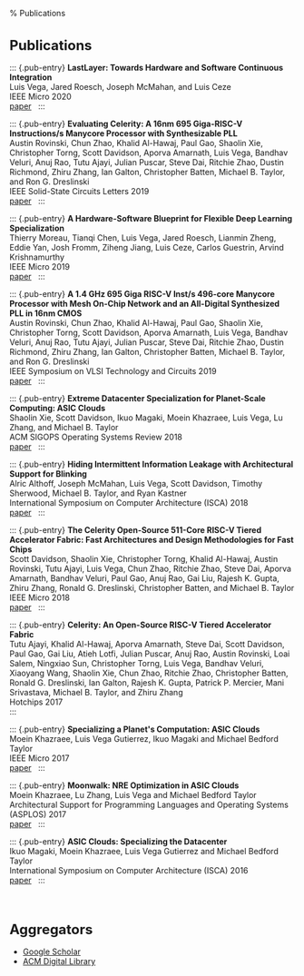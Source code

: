 % Publications

<style>
  h1 {
    font-size: 1.5rem;
  }
  #body-container {
    max-width: max-content;
    font-size: 0.95rem;
  }
  .abs-card, .bib-card {
    max-width: 45rem;
  }
</style>

# Publications

::: {.pub-entry}
  **LastLayer: Towards Hardware and Software Continuous Integration** \
  Luis Vega, Jared Roesch, Joseph McMahan, and Luis Ceze \
  IEEE Micro 2020 \
  [paper](pubs/ieeemicro20_vega_lastlayer.pdf) &nbsp;
:::

::: {.pub-entry}
  **Evaluating Celerity: A 16nm 695 Giga-RISC-V Instructions/s Manycore Processor with Synthesizable PLL** \
  Austin Rovinski, Chun Zhao, Khalid Al-Hawaj, Paul Gao, Shaolin Xie, Christopher Torng,
  Scott Davidson, Aporva Amarnath, Luis Vega, Bandhav Veluri, Anuj Rao, Tutu Ajayi,
  Julian Puscar, Steve Dai, Ritchie Zhao, Dustin Richmond, Zhiru Zhang, Ian Galton,
  Christopher Batten, Michael B. Taylor, and Ron G. Dreslinski \
  IEEE Solid-State Circuits Letters 2019 \
  [paper](pubs/isscl19_eval_celerity.pdf) &nbsp;
:::

::: {.pub-entry}
  **A Hardware-Software Blueprint for Flexible Deep Learning Specialization** \
  Thierry Moreau, Tianqi Chen, Luis Vega, Jared Roesch, Lianmin Zheng, Eddie Yan,
  Josh Fromm, Ziheng Jiang, Luis Ceze, Carlos Guestrin, Arvind Krishnamurthy \
  IEEE Micro 2019 \
  [paper](pubs/ieeemicro19_moreau_vta.pdf) &nbsp;
:::

::: {.pub-entry}
  **A 1.4 GHz 695 Giga RISC-V Inst/s 496-core Manycore Processor with Mesh On-Chip Network and an All-Digital Synthesized PLL in 16nm CMOS** \
  Austin Rovinski, Chun Zhao, Khalid Al-Hawaj, Paul Gao, Shaolin Xie, Christopher Torng,
  Scott Davidson, Aporva Amarnath, Luis Vega, Bandhav Veluri, Anuj Rao, Tutu Ajayi,
  Julian Puscar, Steve Dai, Ritchie Zhao, Dustin Richmond, Zhiru Zhang, Ian Galton,
  Christopher Batten, Michael B. Taylor, and Ron G. Dreslinski \
  IEEE Symposium on VLSI Technology and Circuits 2019 \
  [paper](pubs/vlsi2019_rovinski_celerity.pdf) &nbsp;
:::

::: {.pub-entry}
  **Extreme Datacenter Specialization for Planet-Scale Computing: ASIC Clouds** \
  Shaolin Xie, Scott Davidson, Ikuo Magaki, Moein Khazraee, Luis Vega, Lu Zhang, and Michael B. Taylor \
  ACM SIGOPS Operating Systems Review 2018 \
  [paper](pubs/sigops18_xie_extreme.pdf) &nbsp;
:::

::: {.pub-entry}
  **Hiding Intermittent Information Leakage with Architectural Support for Blinking** \
  Alric Althoff, Joseph McMahan, Luis Vega, Scott Davidson, Timothy Sherwood,
  Michael B. Taylor, and Ryan Kastner \
  International Symposium on Computer Architecture (ISCA) 2018 \
  [paper](pubs/isca18_althoff_blinking.pdf) &nbsp;
:::

::: {.pub-entry}
  **The Celerity Open-Source 511-Core RISC-V Tiered Accelerator Fabric: Fast Architectures and Design Methodologies for Fast Chips** \
  Scott Davidson, Shaolin Xie, Christopher Torng, Khalid Al-Hawaj, Austin Rovinski,
  Tutu Ajayi, Luis Vega, Chun Zhao, Ritchie Zhao, Steve Dai, Aporva Amarnath,
  Bandhav Veluri, Paul Gao, Anuj Rao, Gai Liu, Rajesh K. Gupta, Zhiru Zhang,
  Ronald G. Dreslinski, Christopher Batten, and Michael B. Taylor \
  IEEE Micro 2018 \
  [paper](pubs/ieeemicro18_davidson_celerity.pdf) &nbsp;
:::

::: {.pub-entry}
  **Celerity: An Open-Source RISC-V Tiered Accelerator Fabric** \
  Tutu Ajayi, Khalid Al-Hawaj, Aporva Amarnath, Steve Dai, Scott Davidson,
  Paul Gao, Gai Liu, Atieh Lotfi, Julian Puscar, Anuj Rao, Austin Rovinski,
  Loai Salem, Ningxiao Sun, Christopher Torng, Luis Vega, Bandhav Veluri,
  Xiaoyang Wang, Shaolin Xie, Chun Zhao, Ritchie Zhao, Christopher Batten,
  Ronald G. Dreslinski, Ian Galton, Rajesh K. Gupta, Patrick P. Mercier,
  Mani Srivastava, Michael B. Taylor, and Zhiru Zhang \
  Hotchips 2017 \
:::

::: {.pub-entry}
  **Specializing a Planet's Computation: ASIC Clouds** \
  Moein Khazraee, Luis Vega Gutierrez, Ikuo Magaki and Michael Bedford Taylor \
  IEEE Micro 2017 \
  [paper](pubs/ieeemicro17_khazraee_asic_cloud.pdf) &nbsp;
:::

::: {.pub-entry}
  **Moonwalk: NRE Optimization in ASIC Clouds** \
  Moein Khazraee, Lu Zhang, Luis Vega and Michael Bedford Taylor \
  Architectural Support for Programming Languages and Operating Systems (ASPLOS) 2017 \
  [paper](pubs/asplos17_khazraee_moonwalk.pdf) &nbsp;
:::

::: {.pub-entry}
  **ASIC Clouds: Specializing the Datacenter** \
  Ikuo Magaki, Moein Khazraee, Luis Vega Gutierrez and Michael Bedford Taylor \
  International Symposium on Computer Architecture (ISCA) 2016 \
  [paper](pubs/isca16_magaki_asic_cloud.pdf) &nbsp;
:::

&nbsp;

# Aggregators

- [Google Scholar](https://scholar.google.com/citations?user=HgEGs5MAAAAJ)
- [ACM Digital Library](https://dl.acm.org/profile/99659151446)
